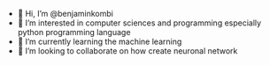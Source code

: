 - 👋 Hi, I’m @benjaminkombi
- 👀 I’m interested in computer sciences and programming especially python programming language 
- 🌱 I’m currently learning the machine learning 
- 💞️ I’m looking to collaborate on how create neuronal network
  

<!---
benjaminkombi/benjaminkombi is a ✨ special ✨ repository because its `README.md` (this file) appears on your GitHub profile.
You can click the Preview link to take a look at your changes.
--->
